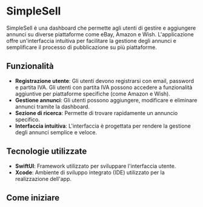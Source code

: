 # SimpleSell

SimpleSell è una dashboard che permette agli utenti di gestire e aggiungere annunci su diverse piattaforme come eBay, Amazon e Wish. L'applicazione offre un'interfaccia intuitiva per facilitare la gestione degli annunci e semplificare il processo di pubblicazione su più piattaforme.

## Funzionalità

- **Registrazione utente**: Gli utenti devono registrarsi con email, password e partita IVA. Gli utenti con partita IVA possono accedere a funzionalità aggiuntive per piattaforme specifiche (come Amazon e Wish).
- **Gestione annunci**: Gli utenti possono aggiungere, modificare e eliminare annunci tramite la dashboard.
- **Sezione di ricerca**: Permette di trovare rapidamente un annuncio specifico.
- **Interfaccia intuitiva**: L'interfaccia è progettata per rendere la gestione degli annunci semplice e veloce.

## Tecnologie utilizzate

- **SwiftUI**: Framework utilizzato per sviluppare l'interfaccia utente.
- **Xcode**: Ambiente di sviluppo integrato (IDE) utilizzato per la realizzazione dell'app.
  
## Come iniziare

